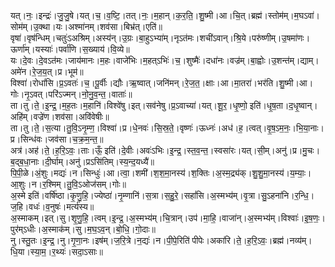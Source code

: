 

  
यत्।नः॒।इन्द्रः॑।जु॒जु॒षे।यत्।च॒।व॒ष्टि॒।तत्।नः॒।म॒हान्।क॒र॒ति॒।शु॒ष्मी।आ।चि॒त्।ब्रह्म॑।स्तोम॑म्।म॒घऽवा॑।सोम॑म्।उ॒क्था।यः।अश्मा॑नम्।शव॑सा।बिभ्र॑त्।एति॑॥  
वृषा॑।वृष॑न्धिम्।चतुः॑ऽअश्रिम्।अस्य॑न्।उ॒ग्रः।बा॒हुऽभ्या॑म्।नृऽत॑मः।शची॑ऽवान्।श्रि॒ये।परु॑ष्णीम्।उ॒षमा॑णः।ऊर्णा॑म्।यस्याः॑।पर्वा॑णि।स॒ख्याय॑।वि॒व्ये॥  
यः।दे॒वः।दे॒वऽत॑मः।जाय॑मानः।म॒हः।वाजे॑भिः।म॒हत्ऽभिः॑।च॒।शुष्मैः॑।दधा॑नः।वज्र॑म्।बा॒ह्वोः।उ॒शन्त॑म्।द्याम्।अमे॑न।रे॒ज॒य॒त्।प्र।भूम॑॥  
विश्वा॑।रोधां॑सि।प्र॒ऽवतः॑।च॒।पू॒र्वीः।द्यौः।ऋ॒ष्वात्।जनि॑मन्।रे॒ज॒त॒।क्षाः।आ।मा॒तरा॑।भर॑ति।शु॒ष्मी।आ।गोः।नृ॒ऽवत्।परि॑ऽज्मन्।नो॒नु॒व॒न्त॒।वाताः॑॥  
ता।तु।ते॒।इ॒न्द्र॒।म॒ह॒तः।म॒हानि॑।विश्वे॑षु।इत्।सव॑नेषु।प्र॒ऽवाच्या॑।यत्।शू॒र॒।धृ॒ष्णो॒ इति॑।धृ॒ष॒ता।द॒धृ॒ष्वान्।अहि॑म्।वज्रे॑ण।शव॑सा।अवि॑वेषीः॥  
ता।तु।ते॒।स॒त्या।तु॒वि॒ऽनृ॒म्ण॒।विश्वा॑।प्र।धे॒नवः॑।सि॒स्र॒ते॒।वृष्णः॑।ऊध्नः॑।अध॑।ह॒।त्वत्।वृ॒ष॒ऽम॒नः॒।भि॒या॒नाः।प्र।सिन्ध॑वः।जव॑सा।च॒क्र॒म॒न्त॒॥  
अत्र॑।अह॑।ते॒।ह॒रि॒ऽवः॒।ताः।ऊँ॒ इति॑।दे॒वीः।अवः॑ऽभिः।इ॒न्द्र॒।स्त॒व॒न्त॒।स्वसा॑रः।यत्।सी॒म्।अनु॑।प्र।मु॒चः।ब॒द्ब॒धा॒नाः।दी॒र्घाम्।अनु॑।प्रऽसि॑तिम्।स्य॒न्द॒यध्यै॑॥  
पि॒पी॒ळे।अं॒शुः।मद्यः॑।न।सिन्धुः॑।आ।त्वा॒।शमी॑।श॒श॒मा॒नस्य॑।श॒क्तिः।अ॒स्म॒द्र्य॑क्।शु॒शु॒मा॒नस्य॑।य॒म्याः॒।आ॒शुः।न।र॒श्मिम्।तु॒वि॒ऽओज॑सम्।गोः॥  
अ॒स्मे इति॑।वर्षि॑ष्ठा।कृ॒णु॒हि॒।ज्येष्ठा॑।नृ॒म्णानि॑।स॒त्रा।स॒हु॒रे॒।सहां॑सि।अ॒स्मभ्य॑म्।वृ॒त्रा।सु॒ऽहना॑नि।र॒न्धि॒।ज॒हि।वधः॑।व॒नुषः॑।मर्त्य॑स्य॥  
अ॒स्माकम्।इत्।सु।शृ॒णु॒हि॒।त्वम्।इ॒न्द्र॒।अ॒स्मभ्य॑म्।चि॒त्रान्।उप॑।मा॒हि॒।वाजा॑न्।अ॒स्मभ्य॑म्।विश्वाः॑।इ॒ष॒णः॒।पुर॑म्ऽधीः।अ॒स्माक॑म्।सु।म॒घ॒ऽव॒न्।बो॒धि॒।गो॒दाः॥  
नु।स्तु॒तः।इ॒न्द्र॒।नु।गृ॒णा॒नः।इष॑म्।ज॒रि॒त्रे।न॒द्यः॑।न।पी॒पे॒रिति॑ पीपेः।अका॑रि।ते॒।ह॒रि॒ऽवः॒।ब्रह्म॑।नव्य॑म्।धि॒या।स्या॒म॒।र॒थ्यः॑।सदा॒ऽसाः॥  
